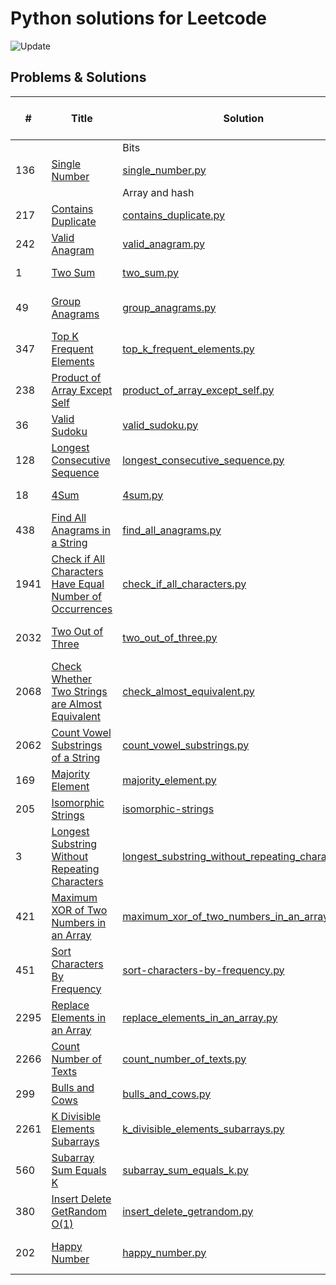 # Python solutions for Leetcode

![Update](https://img.shields.io/badge/Update-Weekly-green.svg)

## Problems & Solutions

| #    | Title                                                                                       | Solution                                                                                                              | Time and space compleixity    | Difficulty |
|------|---------------------------------------------------------------------------------------------|-----------------------------------------------------------------------------------------------------------------------|-------------------------------|------------|
|      |                                                                                             | Bits                                                                                                                  |                               |            |
| 136  | [Single Number](https://leetcode.com/problems/single-number/)                               | [single_number.py](src/bits/single_number.py)                                                                         | time O(n), space O(1)         | Easy       |
|      |                                                                                             | Array and hash                                                                                                        |                               |            |
| 217  | [Contains Duplicate](https://leetcode.com/problems/contains-duplicate/)                     | [contains_duplicate.py](src/array_hash/contains_duplicate.py)                                                         | time O(n), space O(n)         | Easy       |
| 242  | [Valid Anagram](https://leetcode.com/problems/valid-anagram/)                               | [valid_anagram.py](src/array_hash/valid_anagram.py)                                                                   | time O(n), space O(1)         | Easy       |
| 1    | [Two Sum](https://leetcode.com/problems/two-sum/)                                           | [two_sum.py](src/array_hash/two_sum.py)                                                                               | time O(n), space O(n)         | Easy       |
| 49   | [Group Anagrams](https://leetcode.com/problems/group-anagrams/)                             | [group_anagrams.py](src/array_hash/group_anagrams.py)                                                                 | time O(nklogk), space O(nk)   | Medium     |
| 347  | [Top K Frequent Elements](https://leetcode.com/problems/top-k-frequent-elements/)           | [top_k_frequent_elements.py](src/array_hash/top_k_frequent_elements.py)                                               | time O(n), space O(n)         | Medium     |
| 238  | [Product of Array Except Self](https://leetcode.com/problems/product-of-array-except-self/) | [product_of_array_except_self.py](src/array_hash/product_of_array_except_self.py)                                     | time O(n), space O(1)         | Medium     |
| 36   | [Valid Sudoku](https://leetcode.com/problems/valid-sudoku/)                                 | [valid_sudoku.py](src/array_hash/valid_sudoku.py)                                                                     | time O(1), space O(1)         | Medium     |
| 128  | [Longest Consecutive Sequence](https://leetcode.com/problems/longest-consecutive-sequence/) | [longest_consecutive_sequence.py](src/array_hash/longest_consecutive_sequence.py)                                     | time O(n), space O(n)         | Medium     |
| 18   | [4Sum](https://leetcode.com/problems/4sum/)                                                 | [4sum.py](src/array_hash/4sum.py)                                                                                     | time O(n), space O(1)         | Medium     |
| 438  | [Find All Anagrams in a String](https://leetcode.com/problems/find-all-anagrams-in-a-string/)                                                | [find_all_anagrams.py](src/array_hash/find_all_anagrams.py)                                                           | time O(n), space O(1)         | Medium     |
| 1941 | [Check if All Characters Have Equal Number of Occurrences](https://leetcode.com/problems/check-if-all-characters-have-equal-number-of-occurrences/)                                               | [check_if_all_characters.py](src/array_hash/check_if_all_characters.py)                                               | time O(n), space O(1)         | Easy       |
| 2032 | [Two Out of Three](https://leetcode.com/problems/two-out-of-three/)                               | [two_out_of_three.py](src/array_hash/two_out_of_three.py)                                                             | time O(n1+n2+n3) , space O(1) | Easy       |
| 2068 | [Check Whether Two Strings are Almost Equivalent](https://leetcode.com/problems/two-out-of-three/)                              | [check_almost_equivalent.py](src/array_hash/check_almost_equivalent.py)                                               | time O(n+m) , space O(1)      | Easy       |
| 2062 | [Count Vowel Substrings of a String](https://leetcode.com/problems/count-vowel-substrings-of-a-string/)                              | [count_vowel_substrings.py](src/array_hash/count_vowel_substrings.py)                                                 | time O(n) , space O(1)        | Easy       |
| 169  | [Majority Element](https://leetcode.com/problems/majority-element/)                               | [majority_element.py](src/array_hash/majority_element.py)                                                             | time O(n) , space O(1)        | Easy       |
| 205  | [Isomorphic Strings](https://leetcode.com/problems/isomorphic-strings/)                               | [isomorphic-strings](src/array_hash/isomorphic-strings)                                                               | time O(n) , space O(1)        | Easy       |
| 3    | [Longest Substring Without Repeating Characters](https://leetcode.com/problems/longest-substring-without-repeating-characters/)                                                | [longest_substring_without_repeating_characters.py](src/array_hash/longest_substring_without_repeating_characters.py) | time O(n), space O(1)         | Medium     |
| 421  | [Maximum XOR of Two Numbers in an Array](https://leetcode.com/problems/maximum-xor-of-two-numbers-in-an-array/)                                                | [maximum_xor_of_two_numbers_in_an_array.py](src/array_hash/maximum_xor_of_two_numbers_in_an_array.py)                 | time O(n), space O(n)         | Medium     |
| 451  | [Sort Characters By Frequency](https://leetcode.com/problems/sort-characters-by-frequency/)                                                | [sort-characters-by-frequency.py](src/array_hash/sort-characters-by-frequency.py)                                     | time O(n), space O(n)         | Medium     ||      |                                                                                             | Bits                                                                              |                               |            |
| 2295 | [Replace Elements in an Array](https://leetcode.com/problems/replace-elements-in-an-array/description/)                                                | [replace_elements_in_an_array.py](src/array_hash/replace_elements_in_an_array.py)                                        | time O(n+m), space O(n)       | Medium     ||      |                                                                                             | Bits                                                                              |                               |            |
| 2266 | [Count Number of Texts](https://leetcode.com/problems/count-number-of-texts/description/)                                                | [count_number_of_texts.py](src/array_hash/count_number_of_texts.py)                                        | time O(n+m), space O(n)       | Medium     ||      |                                                                                             | Bits                                                                              |                               |            |
| 299  | [Bulls and Cows](https://leetcode.com/problems/bulls-and-cows/description/)                                                | [bulls_and_cows.py](src/array_hash/bulls_and_cows.py)                                        | time O(n+m), space O(1)       | Medium     ||      |                                                                                             | Bits                                                                              |                               |            |
| 2261 | [K Divisible Elements Subarrays](https://leetcode.com/problems/k-divisible-elements-subarrays/description/)                                                | [k_divisible_elements_subarrays.py](src/array_hash/k_divisible_elements_subarrays.py)                                        | time O(n^2), space O(n^2)     | Medium     ||      |                                                                                             | Bits                                                                              |                               |            |
| 560  | [Subarray Sum Equals K](https://leetcode.com/problems/subarray-sum-equals-k/description/)                                                | [subarray_sum_equals_k.py](src/array_hash/subarray_sum_equals_k.py)                                        | time O(n), space O(n)         | Medium     ||      |                                                                                             | Bits                                                                              |                               |            |
| 380  | [Insert Delete GetRandom O(1)](https://leetcode.com/problems/insert-delete-getrandom-o1/description/)                                                | [insert_delete_getrandom.py](src/array_hash/insert_delete_getrandom.py)                                        | time O(1), space O(n)         | Medium     ||      |                                                                                             | Bits                                                                              |                               |            |
| 202  | [Happy Number](https://leetcode.com/problems/happy-number/description/)                                                | [happy_number.py](src/array_hash/happy_number.py)                                        | # time O((log n)²), space O(log n)         | Easy       ||      |                                                                                             | Bits                                                                              |                               |            |
